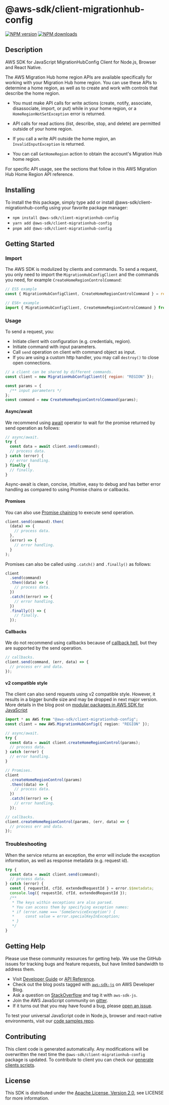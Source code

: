 <!-- generated file, do not edit directly -->

# @aws-sdk/client-migrationhub-config

[![NPM version](https://img.shields.io/npm/v/@aws-sdk/client-migrationhub-config/latest.svg)](https://www.npmjs.com/package/@aws-sdk/client-migrationhub-config)
[![NPM downloads](https://img.shields.io/npm/dm/@aws-sdk/client-migrationhub-config.svg)](https://www.npmjs.com/package/@aws-sdk/client-migrationhub-config)

## Description

AWS SDK for JavaScript MigrationHubConfig Client for Node.js, Browser and React Native.

<p>The AWS Migration Hub home region APIs are available specifically for working with your
Migration Hub home region. You can use these APIs to determine a home region, as well as to
create and work with controls that describe the home region.</p>

<ul>
<li>
<p>You must make API calls for write actions (create, notify, associate, disassociate,
import, or put) while in your home region, or a <code>HomeRegionNotSetException</code>
error is returned.</p>
</li>
<li>
<p>API calls for read actions (list, describe, stop, and delete) are permitted outside of
your home region.</p>
</li>
<li>
<p>If you call a write API outside the home region, an <code>InvalidInputException</code>
is returned.</p>
</li>
<li>
<p>You can call <code>GetHomeRegion</code> action to obtain the account's Migration Hub
home region.</p>
</li>
</ul>

<p>For specific API usage, see the sections that follow in this AWS Migration Hub Home Region
API reference. </p>

## Installing

To install the this package, simply type add or install @aws-sdk/client-migrationhub-config
using your favorite package manager:

- `npm install @aws-sdk/client-migrationhub-config`
- `yarn add @aws-sdk/client-migrationhub-config`
- `pnpm add @aws-sdk/client-migrationhub-config`

## Getting Started

### Import

The AWS SDK is modulized by clients and commands.
To send a request, you only need to import the `MigrationHubConfigClient` and
the commands you need, for example `CreateHomeRegionControlCommand`:

```js
// ES5 example
const { MigrationHubConfigClient, CreateHomeRegionControlCommand } = require("@aws-sdk/client-migrationhub-config");
```

```ts
// ES6+ example
import { MigrationHubConfigClient, CreateHomeRegionControlCommand } from "@aws-sdk/client-migrationhub-config";
```

### Usage

To send a request, you:

- Initiate client with configuration (e.g. credentials, region).
- Initiate command with input parameters.
- Call `send` operation on client with command object as input.
- If you are using a custom http handler, you may call `destroy()` to close open connections.

```js
// a client can be shared by different commands.
const client = new MigrationHubConfigClient({ region: "REGION" });

const params = {
  /** input parameters */
};
const command = new CreateHomeRegionControlCommand(params);
```

#### Async/await

We recommend using [await](https://developer.mozilla.org/en-US/docs/Web/JavaScript/Reference/Operators/await)
operator to wait for the promise returned by send operation as follows:

```js
// async/await.
try {
  const data = await client.send(command);
  // process data.
} catch (error) {
  // error handling.
} finally {
  // finally.
}
```

Async-await is clean, concise, intuitive, easy to debug and has better error handling
as compared to using Promise chains or callbacks.

#### Promises

You can also use [Promise chaining](https://developer.mozilla.org/en-US/docs/Web/JavaScript/Guide/Using_promises#chaining)
to execute send operation.

```js
client.send(command).then(
  (data) => {
    // process data.
  },
  (error) => {
    // error handling.
  }
);
```

Promises can also be called using `.catch()` and `.finally()` as follows:

```js
client
  .send(command)
  .then((data) => {
    // process data.
  })
  .catch((error) => {
    // error handling.
  })
  .finally(() => {
    // finally.
  });
```

#### Callbacks

We do not recommend using callbacks because of [callback hell](http://callbackhell.com/),
but they are supported by the send operation.

```js
// callbacks.
client.send(command, (err, data) => {
  // process err and data.
});
```

#### v2 compatible style

The client can also send requests using v2 compatible style.
However, it results in a bigger bundle size and may be dropped in next major version. More details in the blog post
on [modular packages in AWS SDK for JavaScript](https://aws.amazon.com/blogs/developer/modular-packages-in-aws-sdk-for-javascript/)

```ts
import * as AWS from "@aws-sdk/client-migrationhub-config";
const client = new AWS.MigrationHubConfig({ region: "REGION" });

// async/await.
try {
  const data = await client.createHomeRegionControl(params);
  // process data.
} catch (error) {
  // error handling.
}

// Promises.
client
  .createHomeRegionControl(params)
  .then((data) => {
    // process data.
  })
  .catch((error) => {
    // error handling.
  });

// callbacks.
client.createHomeRegionControl(params, (err, data) => {
  // process err and data.
});
```

### Troubleshooting

When the service returns an exception, the error will include the exception information,
as well as response metadata (e.g. request id).

```js
try {
  const data = await client.send(command);
  // process data.
} catch (error) {
  const { requestId, cfId, extendedRequestId } = error.$$metadata;
  console.log({ requestId, cfId, extendedRequestId });
  /**
   * The keys within exceptions are also parsed.
   * You can access them by specifying exception names:
   * if (error.name === 'SomeServiceException') {
   *     const value = error.specialKeyInException;
   * }
   */
}
```

## Getting Help

Please use these community resources for getting help.
We use the GitHub issues for tracking bugs and feature requests, but have limited bandwidth to address them.

- Visit [Developer Guide](https://docs.aws.amazon.com/sdk-for-javascript/v3/developer-guide/welcome.html)
  or [API Reference](https://docs.aws.amazon.com/AWSJavaScriptSDK/v3/latest/index.html).
- Check out the blog posts tagged with [`aws-sdk-js`](https://aws.amazon.com/blogs/developer/tag/aws-sdk-js/)
  on AWS Developer Blog.
- Ask a question on [StackOverflow](https://stackoverflow.com/questions/tagged/aws-sdk-js) and tag it with `aws-sdk-js`.
- Join the AWS JavaScript community on [gitter](https://gitter.im/aws/aws-sdk-js-v3).
- If it turns out that you may have found a bug, please [open an issue](https://github.com/aws/aws-sdk-js-v3/issues/new/choose).

To test your universal JavaScript code in Node.js, browser and react-native environments,
visit our [code samples repo](https://github.com/aws-samples/aws-sdk-js-tests).

## Contributing

This client code is generated automatically. Any modifications will be overwritten the next time the `@aws-sdk/client-migrationhub-config` package is updated.
To contribute to client you can check our [generate clients scripts](https://github.com/aws/aws-sdk-js-v3/tree/main/scripts/generate-clients).

## License

This SDK is distributed under the
[Apache License, Version 2.0](http://www.apache.org/licenses/LICENSE-2.0),
see LICENSE for more information.
